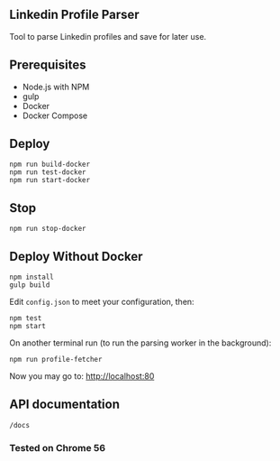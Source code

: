 
## Linkedin Profile Parser
Tool to parse Linkedin profiles and save for later use.


## Prerequisites

- Node.js with NPM
- gulp
- Docker
- Docker Compose

## Deploy

    npm run build-docker
    npm run test-docker
    npm run start-docker
    
    
## Stop
    npm run stop-docker
    
## Deploy Without Docker
    npm install
    gulp build

Edit `config.json` to meet your configuration, then:

    npm test
    npm start

On another terminal run (to run the parsing worker in the background):

    npm run profile-fetcher

Now you may go to: <http://localhost:80>

## API documentation
    /docs
    
    
### Tested on Chrome 56